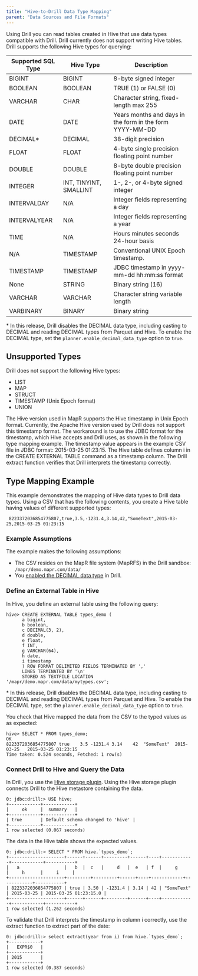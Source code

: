 ```yaml
---
title: "Hive-to-Drill Data Type Mapping"
parent: "Data Sources and File Formats"
---
```

Using Drill you can read tables created in Hive that use data types compatible with Drill. Drill currently does not support writing Hive tables. Drill supports the following Hive types for querying:

<!-- See DRILL-1570 -->

| Supported SQL Type | Hive Type               | Description                                                |
|--------------------|-------------------------|------------------------------------------------------------|
| BIGINT             | BIGINT                  | 8-byte signed integer                                      |
| BOOLEAN            | BOOLEAN                 | TRUE (1) or FALSE (0)                                      |
| VARCHAR            | CHAR                    | Character string, fixed-length max 255                     |
| DATE               | DATE                    | Years months and days in the form in the form YYYY-­MM-­DD   |
| DECIMAL*           | DECIMAL                 | 38-digit precision                                         |
| FLOAT              | FLOAT                   | 4-byte single precision floating point number              |
| DOUBLE             | DOUBLE                  | 8-byte double precision floating point number              |
| INTEGER            | INT, TINYINT, SMALLINT  | 1-, 2-, or 4-byte signed integer                           |
| INTERVALDAY        | N/A                     | Integer fields representing a day                          |
| INTERVALYEAR       | N/A                     | Integer fields representing a year                         |
| TIME               | N/A                     | Hours minutes seconds 24-hour basis                        |
| N/A                | TIMESTAMP               | Conventional UNIX Epoch timestamp.                         |
| TIMESTAMP          | TIMESTAMP               | JDBC timestamp in yyyy-mm-dd hh:mm:ss format               |
| None               | STRING                  | Binary string (16)                                         |
| VARCHAR            | VARCHAR                 | Character string variable length                           |
| VARBINARY          | BINARY                  | Binary string                                              |

\* In this release, Drill disables the DECIMAL data type, including casting to DECIMAL and reading DECIMAL types from Parquet and Hive. To enable the DECIMAL type, set the `planner.enable_decimal_data_type` option to `true`.

## Unsupported Types
Drill does not support the following Hive types:

* LIST
* MAP
* STRUCT
* TIMESTAMP (Unix Epoch format)
* UNION

The Hive version used in MapR supports the Hive timestamp in Unix Epoch format. Currently, the Apache Hive version used by Drill does not support this timestamp format. The workaround is to use the JDBC format for the timestamp, which Hive accepts and Drill uses, as shown in the following type mapping example. The timestamp value appears in the example CSV file in JDBC format: 2015-03-25 01:23:15. The Hive table defines column i in the CREATE EXTERNAL TABLE command as a timestamp column. The Drill extract function verifies that Drill interprets the timestamp correctly.

## Type Mapping Example
This example demonstrates the mapping of Hive data types to Drill data types. Using a CSV that has the following contents, you create a Hive table having values of different supported types:

     8223372036854775807,true,3.5,-1231.4,3.14,42,"SomeText",2015-03-25,2015-03-25 01:23:15 

### Example Assumptions
The example makes the following assumptions:

* The CSV resides on the MapR file system (MapRFS) in the Drill sandbox: `/mapr/demo.mapr.com/data/`  
* You [enabled the DECIMAL data type]({{site.baseurl}}/docs/supported-data-types#enabling-the-decimal-type) in Drill.  

### Define an External Table in Hive

In Hive, you define an external table using the following query:

    hive> CREATE EXTERNAL TABLE types_demo ( 
          a bigint, 
          b boolean, 
          c DECIMAL(3, 2), 
          d double, 
          e float, 
          f INT, 
          g VARCHAR(64), 
          h date,
          i timestamp
          ) ROW FORMAT DELIMITED FIELDS TERMINATED BY ',' 
          LINES TERMINATED BY '\n' 
          STORED AS TEXTFILE LOCATION '/mapr/demo.mapr.com/data/mytypes.csv';

\* In this release, Drill disables the DECIMAL data type, including casting to DECIMAL and reading DECIMAL types from Parquet and Hive. To enable the DECIMAL type, set the `planner.enable_decimal_data_type` option to `true`.

You check that Hive mapped the data from the CSV to the typed values as as expected:

    hive> SELECT * FROM types_demo;
    OK
    8223372036854775807	true	3.5	-1231.4	3.14	42	"SomeText"	2015-03-25   2015-03-25 01:23:15
    Time taken: 0.524 seconds, Fetched: 1 row(s)

### Connect Drill to Hive and Query the Data

In Drill, you use the [Hive storage plugin]({{site.baseurl}}/docs/hive-storage-plugin). Using the Hive storage plugin connects Drill to the Hive metastore containing the data.
	
	0: jdbc:drill:> USE hive;
	+------------+------------+
	|     ok     |  summary   |
	+------------+------------+
	| true       | Default schema changed to 'hive' |
	+------------+------------+
	1 row selected (0.067 seconds)
	
The data in the Hive table shows the expected values.
	
	0: jdbc:drill:> SELECT * FROM hive.`types_demo`;
	+---------------------+------+------+---------+------+----+------------+------------+-----------+
	|   a                 |   b  |  c   |     d   |  e   | f  |     g      |     h      |     i     |
	+---------------------+---------+---------+------+----+------------+------------+-----------+
	| 8223372036854775807 | true | 3.50 | -1231.4 | 3.14 | 42 | "SomeText" | 2015-03-25 | 2015-03-25 01:23:15.0 |
	+---------------------+------+------+---------+------+----+------------+------------+-----------+
	1 row selected (1.262 seconds)
	
To validate that Drill interprets the timestamp in column i correctly, use the extract function to extract part of the date:

    0: jdbc:drill:> select extract(year from i) from hive.`types_demo`;
    +------------+
    |   EXPR$0   |
    +------------+
    | 2015       |
    +------------+
    1 row selected (0.387 seconds)
